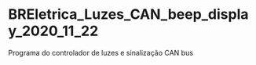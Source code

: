# BREletrica_Luzes_CAN_beep_display_2020_11_22
 Programa do controlador de luzes e sinalização CAN bus 
